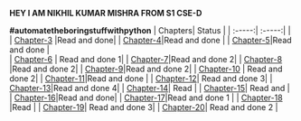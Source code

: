 
**HEY   I  AM NIKHIL KUMAR MISHRA FROM S1 CSE-D**

**#automatetheboringstuffwithpython**
| Chapters| Status  |
| :-----:| :-----:| 
|
| [Chapter-3](https://github.com/yami6969/automatetheboringstuffwithpython-t/tree/main/chapter3) |Read and done| 
| [Chapter-4](https://github.com/yami6969/automatetheboringstuffwithpython-t/tree/main/chapter4)|Read and done | 
| [Chapter-5](https://github.com/yami6969/automatetheboringstuffwithpython-t/tree/main/chapter5)|Read and done |    
| [Chapter-6](https://github.com/yami6969/automatetheboringstuffwithpython-t/tree/main/chapter6) | Read and done  1| 
| [Chapter-7](https://github.com/yami6969/automatetheboringstuffwithpython-t/tree/main/chapter7)|Read and done 2| 
| [Chapter-8](https://github.com/yami6969/automatetheboringstuffwithpython-t/tree/main/chapter8) |Read and done 2| 
| [Chapter-9](https://github.com/yami6969/automatetheboringstuffwithpython-t/tree/main/chapter9)|Read and done 2|
| [Chapter-10](https://github.com/yami6969/automatetheboringstuffwithpython-t/tree/main/chapter10) | Read and done 2| 
| [Chapter-11](https://github.com/yami6969/automatetheboringstuffwithpython-t/tree/main/chapter11)|Read and done |
| [Chapter-12](https://github.com/yami6969/automatetheboringstuffwithpython-t/tree/main/chapter12)| Read and done 3| 
| [Chapter-13](https://github.com/yami6969/automatetheboringstuffwithpython-t/tree/main/chapter12)|Read and done 4| 
| [Chapter-14](https://github.com/yami6969/automatetheboringstuffwithpython-t/tree/main/chapter14)| Read | 
| [Chapter-15](https://github.com/yami6969/automatetheboringstuffwithpython-t/tree/main/chapter15)| Read and | 
| [Chapter-16](https://github.com/yami6969/automatetheboringstuffwithpython-t/tree/main/chapter16)|Read and done| 
| [Chapter-17](https://github.com/yami6969/automatetheboringstuffwithpython-t/tree/main/chapter17)|Read and done 1  | 
| [Chapter-18](https://github.com/yami6969/automatetheboringstuffwithpython-t/tree/main/chapter16) |Read | 
| [Chapter-19](https://github.com/yami6969/automatetheboringstuffwithpython-t/tree/main/chapter19)| Read and done 3| 
| [Chapter-20](https://github.com/yami6969/automatetheboringstuffwithpython-t/tree/main/chapter20)| Read and done 2 | 
